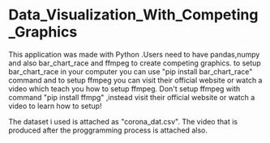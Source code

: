 # Data_Visualization_With_Competing_Graphics
This application was made with Python .Users need to have pandas,numpy and also bar_chart_race and ffmpeg to create competing graphics.
to setup bar_chart_race in your computer you can use "pip install bar_chart_race" command and to setup ffmpeg you can visit their official website or watch a video which teach you how to setup ffmpeg.
Don't setup ffmpeg with command "pip install ffmpg" ,instead visit their official website or watch a video to learn how to setup!

The dataset i used is attached as "corona_dat.csv".
The video that is produced after the proggramming process is attached also.
